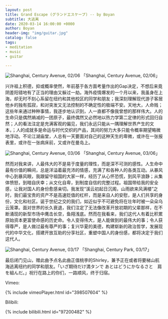 ```yaml
---
layout: post
title: Grand Escape (グランドエスケープ) -- by Boyan
subtitle: 大逃离
date: 2020-03-14 16:00:00 +0000
author: Boyan
header-img: "img/guitar.jpg"
catalog: false
tags:
- meditation
- music
- guitar

---
```


![Shanghai, Century Avenue, 02/06](http://boyan-nyu.com/img/shanghai200206.jpeg)
「Shanghai, Century Avenue, 02/06」

兴许祖上积德，抑或概率使然，年前基于各方面考量作出的Gap决定，不想后来竟阴差阳错地有了正当的理由又躲过一劫。海外疫情爆发的一个月以来，我虽身在上海，却无时不刻心系留在纽约和其他校区的同学和朋友；我深刻理解现代游子客居他乡的独有孤寂，和对突发又无法控制的不确定性的极端不安。天地大，人命贱；这些年来通过种种事情，我逐步地认识到，人一直都不像我曾想的那样伟大。人的生命只是偶然熵减的一团原子，最终偶然又必然地以热力学第二定律的形式回归自然；人的看法注定是充满客观的偏见，我们永远只能从一隅理解世界产生的文本，；人的成就多是命运与时代交织的产品，其间的努力大多只能令概率期望略微地浮动。不论江湖庙堂，人总有一天要面对自己的这种天生的卑微，或许在一张报表里，或许在一张病床前，又或许在曼岛上。

![Shanghai, Century Avenue, 03/06](http://boyan-nyu.com/img/shanghai200306.jpeg)
「Shanghai, Century Avenue, 03/06」


然而对我来讲，人最伟大的不是易于度量的理性，而是深不可测的感性。人生命中最有价值的瞬间，总是洋溢着最充沛的情感，充满了和各种人的各类互动。从暴风中心到暴风眼，我跟留守祖国的大家一样，经历了从心怀恐慌，到风平浪静；从集体愤怒，到暗自庆幸；从文化自卑，到制度自信的完整过程。祖国带给我的安全感，让我对国人的身份愈感亲切。我发现“溪云初起日沉阁，山雨欲来风满楼”之时，我们最宝贵的资产不是高速贬值的杠杆，而是来自人的安慰，是人们共享的身份，文化和社区。诞于世纪之交的我们，如近似乎不可避免将在壮年时被一朵朵乌云笼罩。面对世界的长久衰退，我们注定了无法像改革开放初期的父辈那样，在不断涌现的新型市场中鹰击长空，鱼翔浅底。然而在我看来，我们这代人有着比积累原始资本更富使命感的历史命。令人变得伟大，是人能做到的最伟大的事；令人获得尊严，是人做过最有尊严的事；复兴华夏的美德，构建崭新的政治哲学，发展现代的中华文化，搭建开放互助的分享社区，重塑中国人的身份感，都将决定于我们这代人。


![Shanghai, Century Avenue, 03/17](http://boyan-nyu.com/img/shanghai200317.jpeg)
「Shanghai, Century Park, 03/17」


最后闭门见山，赠此曲予点名此曲正值桃李的Shirley，兼予正在或者将要梯山航海逃离纽约的同学和朋友。「いざ期待だけ満タンで あとはどうにかなるさと　肩を組んだ。」祝行在路上的你们，一路顺风，终于归宿。


Vimeo:

{% include vimeoPlayer.html id="398507604" %}


Bilibili:

{% include bilibili.html id="97200482" %}


